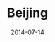 ---
title: Beijing
layout: default
modal-id: 5
date: 2014-07-14
img: guoan.png
alt: image-alt
project-date: April 2014
client: Start Bootstrap
category: Beijing GuoAn FC
categoryurl: http://en.wikipedia.org/wiki/Beijing_Guoan_F.C.
description: Beijing is my hometown. In terms of icon in Beijing, well~~ I pick Guoan FC. Guoan is champion forever!

---